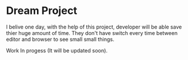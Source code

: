 # Dream Project

I belive one day, with the help of this project, developer will be able save thier huge amount of time.
They don't have switch every time between editor and browser to see small small things.


Work In progess (It will be updated soon).

